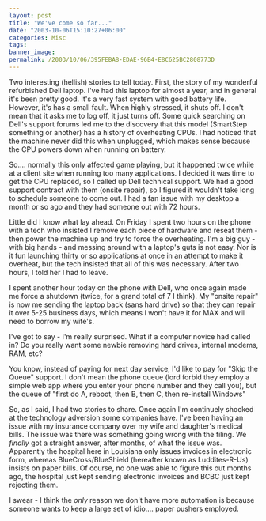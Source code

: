 ```yaml
---
layout: post
title: "We've come so far..."
date: "2003-10-06T15:10:27+06:00"
categories: Misc 
tags: 
banner_image: 
permalink: /2003/10/06/395FEBA8-EDAE-96B4-E8C625BC2808773D
---
```


Two interesting (hellish) stories to tell today. First, the story of my wonderful refurbished Dell laptop. I've had this laptop for almost a year, and in general it's been pretty good. It's a very fast system with good battery life. However, it's has a small fault. When highly stressed, it shuts off. I don't mean that it asks me to log off, it just turns off. Some quick searching on Dell's support forums led me to the discovery that this model (SmartStep something or another) has a history of overheating CPUs. I had noticed that the machine never did this when unplugged, which makes sense because the CPU powers down when running on battery.

So.... normally this only affected game playing, but it happened twice while at a client site when running too many applications. I decided it was time to get the CPU replaced, so I called up Dell technical support. We had a good support contract with them (onsite repair), so I figured it wouldn't take long to schedule someone to come out. I had a fan issue with my desktop a month or so ago and they had someone out with 72 hours. 

Little did I know what lay ahead. On Friday I spent two hours on the phone with a tech who insisted I remove each piece of hardware and reseat them - then power the machine up and try to force the overheating. I'm a big guy - with big hands - and messing around with a laptop's guts is not easy. Nor is it fun launching thirty or so applications at once in an attempt to make it overheat, but the tech insisted that all of this was necessary. After two hours, I told her I had to leave. 

I spent another hour today on the phone with Dell, who once again made me force a shutdown (twice, for a grand total of 7 I think). My "onsite repair" is now me sending the laptop back (sans hard drive) so that they can repair it over 5-25 business days, which means I won't have it for MAX and will need to borrow my wife's.

I've got to say - I'm really surprised. What if a computer novice had called in? Do you really want some newbie removing hard drives, internal modems, RAM, etc? 

You know, instead of paying for next day service, I'd like to pay for "Skip the Queue" support. I don't mean the phone queue (lord forbid they employ a simple web app where you enter your phone number and they call you), but the queue of "first do A, reboot, then B, then C, then re-install Windows"

So, as I said, I had two stories to share. Once again I'm continuely shocked at the technology adversion some companies have. I've been having an issue with my insurance company over my wife and daughter's medical bills. The issue was there was something going wrong with the filing. We <i>finally</i> got a straight answer, after months, of what the issue was. Apparently the hospital here in Louisiana only issues invoices in electronic form, whereas BlueCross/BlueShield (hereafter known as Luddites-R-Us) insists on paper bills. Of course, no one was able to figure this out months ago, the hospital just kept sending electronic invoices and BCBC just kept rejecting them.

I swear - I think the <i>only</i> reason we don't have more automation is because someone wants to keep a large set of idio.... paper pushers employed.